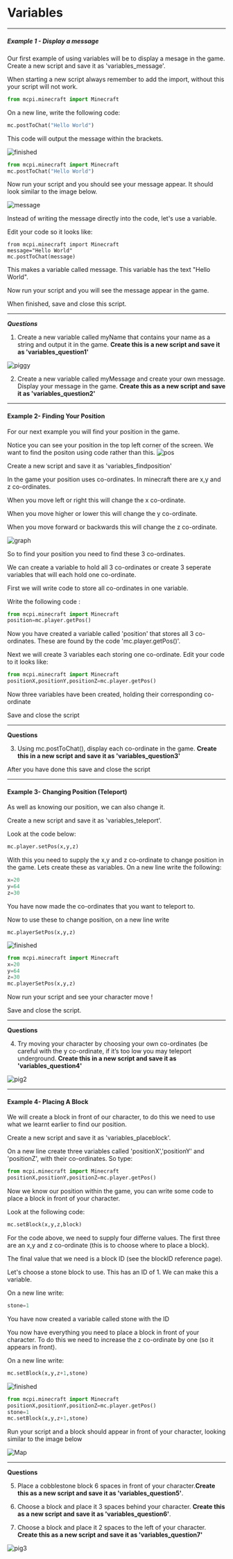# Variables 

-----


##### Example 1 - Display a message

Our first example of using variables will be to display a mesage in the game. Create a new script and save it as 'variables_message'.

When starting a new script always remember to add the import, without this your script will not work.
```python
from mcpi.minecraft import Minecraft 
```
On a new line, write the following code:


```python
mc.postToChat("Hello World")
```

This code will output the message within the brackets. 

![finished](http://s23.postimg.org/5kh0j3ttn/145889050226849.gif)
```python
from mcpi.minecraft import Minecraft 
mc.postToChat("Hello World")
```
Now run your script and you should see your message appear. It should look similar to the image below.

![message](http://s21.postimg.org/jjt8va6vr/unspecified_1_2.png)

Instead of writing the message directly into the code, let's use a variable. 

Edit your code so it looks like:

```
from mcpi.minecraft import Minecraft 
message="Hello World"
mc.postToChat(message)
```
This makes a variable called message. This variable has the text "Hello World".

Now run your script and you will see the message appear in the game.

When finished, save and close this script.

-------
***Questions***

1) Create a new variable called myName that contains your name as a string and output it in the game. **Create this is a new script and save it as 'variables_question1'**

![piggy](http://i.imgur.com/cZ4tibd.gif)


2) Create a new variable called myMessage and create your own message. Display your message in the game. **Create this as a new script and save it as 'variables_question2'**

------
#### Example 2- Finding Your Position 
For our next example you will find your position in the game. 

Notice you can see your position in the top left corner of the screen. We want to find the positon using code rather than this.
![pos](http://s11.postimg.org/lpi683ytv/poscorner_1.png)

Create a new script and save it as 'variables_findposition'

In the game your position uses co-ordinates. In minecraft there are x,y and z co-ordinates. 

When you move left or right this will change the x co-ordinate. 

When you move higher or lower this will change the y co-ordinate. 

When you move forward or backwards this will change the z co-ordinate.

![graph](http://s23.postimg.org/acdqigk23/new_graph.png)

So to find your position you need to find these 3 co-ordinates.

We can create a variable to hold all 3 co-ordinates or create 3 seperate variables that will each hold one co-ordinate.

First we will write code to store all co-ordinates in one variable. 

Write the following code :

```python
from mcpi.minecraft import Minecraft 
position=mc.player.getPos()
```
Now you have created a variable called 'position' that stores all 3 co-ordinates. These are found by the code 'mc.player.getPos()'.

Next we will create 3 variables each storing one co-ordinate. Edit your code to it looks like:


```python
from mcpi.minecraft import Minecraft 
positionX,positionY,positionZ=mc.player.getPos()
```
Now three variables have been created, holding their corresponding co-ordinate

Save and close the script

-----
**Questions**

3) Using mc.postToChat(), display each co-ordinate in the game.
**Create this in a new script and save it as 'variables_question3'**

After you have done this save and close the script

-----
#### Example 3- Changing Position (Teleport)

As well as knowing our position, we can also change it.

Create a new script and save it as 'variables_teleport'.

Look at the code below:
```python
mc.player.setPos(x,y,z)
```
With this you need to supply the x,y and z co-ordinate to change position in the game. Lets create these as variables. On a new line write the following:

```python
x=20
y=64
z=30
```
You have now made the co-ordinates that you want to teleport to. 

Now to use these to change position, on a new line write
```
mc.playerSetPos(x,y,z)
```



![finished](http://s23.postimg.org/5kh0j3ttn/145889050226849.gif)
```python
from mcpi.minecraft import Minecraft 
x=20
y=64
z=30
mc.playerSetPos(x,y,z)
```

Now run your script and see your character move !

Save and close the script.

-----
**Questions**

4) Try moving your character by choosing your own co-ordinates (be careful with the y co-ordinate, if it’s too low you may teleport underground. **Create this in a new script and save it as 'variables_question4'**

![pig2](http://s23.postimg.org/ndtwrtl6z/pig2fin.gif)

------

#### Example 4- Placing A Block 



We will create a block in front of our character, to do this we need to use what we learnt earlier to find our position.

Create a new script and save it as 'variables_placeblock'.

On a new line create three variables called 'positionX','positionY' and 'positionZ', with their co-ordinates. So type:
```python
from mcpi.minecraft import Minecraft 
positionX,positionY,positionZ=mc.player.getPos()
```

Now we know our position within the game, you can write some code to place a block in front of your character. 

Look at the following code:
```python
mc.setBlock(x,y,z,block)
```
For the code above, we need to supply four differne values. The first three are an x,y and z co-ordinate (this is to choose where to place a block). 

The final value that we need is a block ID  (see the blockID reference page).

Let's choose a stone block to use. This has an ID of 1. We can make this a variable.

On a new line write:

```python
stone=1
```
You have now created a variable called stone with the ID

You now have everything you need to place a block in front of your character. To do this we need to increase the z co-ordinate by one (so it appears in front). 

On a new line write:
```python
mc.setBlock(x,y,z+1,stone)
```
![finished](http://s23.postimg.org/5kh0j3ttn/145889050226849.gif)

```python
from mcpi.minecraft import Minecraft 
positionX,positionY,positionZ=mc.player.getPos()
stone=1
mc.setBlock(x,y,z+1,stone)
```

Run your script and a block should appear in front of your character, looking similar to the image below

![Map](http://s7.postimg.org/doa0kfewr/placeblock.png)

-----
**Questions**

5) Place a cobblestone block 6 spaces in front of your character.**Create this as a new script and save it as 'variables_question5'**.

6) Choose a block and place it 3 spaces behind your character. **Create this as a new script and save it as 'variables_question6'**.

7) Choose a block and place it 2 spaces to the left of your character. **Create this as a new script and save it as 'variables_question7'**

![pig3](http://i.imgur.com/hz2JDgj.gif)




